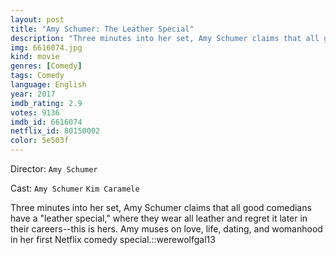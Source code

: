 ```yaml
---
layout: post
title: "Amy Schumer: The Leather Special"
description: "Three minutes into her set, Amy Schumer claims that all good comedians have a leather special, where they wear all leather and regret it later in their careers--this is hers. Amy muses on love, life, dating, and womanhood in her first Netflix comedy special..."
img: 6616074.jpg
kind: movie
genres: [Comedy]
tags: Comedy 
language: English
year: 2017
imdb_rating: 2.9
votes: 9136
imdb_id: 6616074
netflix_id: 80150002
color: 5e503f
---
```

Director: `Amy Schumer`  

Cast: `Amy Schumer` `Kim Caramele` 

Three minutes into her set, Amy Schumer claims that all good comedians have a "leather special," where they wear all leather and regret it later in their careers--this is hers. Amy muses on love, life, dating, and womanhood in her first Netflix comedy special.::werewolfgal13